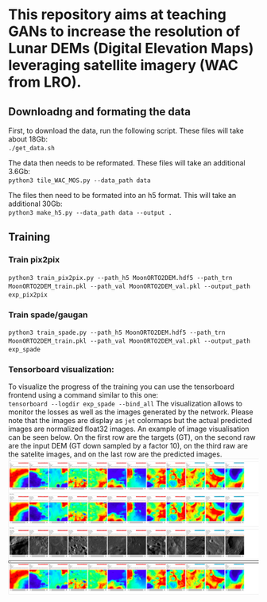 # This repository aims at teaching GANs to increase the resolution of Lunar DEMs (Digital Elevation Maps) leveraging satellite imagery (WAC from LRO).

## Downloadng and formating the data
First, to download the data, run the following script. These files will take about 18Gb:\
`./get_data.sh` 

The data then needs to be reformated. These files will take an additional 3.6Gb:\
`python3 tile_WAC_MOS.py --data_path data`

The files then need to be formated into an h5 format. This will take an additional 30Gb:\
`python3 make_h5.py --data_path data --output .`

## Training
### Train pix2pix
`python3 train_pix2pix.py --path_h5 MoonORTO2DEM.hdf5 --path_trn MoonORTO2DEM_train.pkl --path_val MoonORTO2DEM_val.pkl --output_path exp_pix2pix`

### Train spade/gaugan
`python3 train_spade.py --path_h5 MoonORTO2DEM.hdf5 --path_trn MoonORTO2DEM_train.pkl --path_val MoonORTO2DEM_val.pkl --output_path exp_spade`

### Tensorboard visualization:
To visualize the progress of the training you can use the tensorboard frontend using a command similar to this one:\
`tensorboard --logdir exp_spade --bind_all`
The visualization allows to monitor the losses as well as the images generated by the network. Please note that the images are display as `jet` colormaps but the actual predicted images are normalized float32 images. An example of image visualisation can be seen below. On the first row are the targets (GT), on the second raw are the input DEM (GT down sampled by a factor 10), on the third raw are the satelite images, and on the last row are the predicted images.
![alt text](images/example.png)

